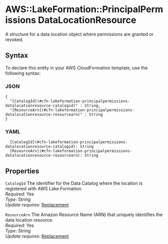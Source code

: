 # AWS::LakeFormation::PrincipalPermissions DataLocationResource<a name="aws-properties-lakeformation-principalpermissions-datalocationresource"></a>

A structure for a data location object where permissions are granted or revoked\.

## Syntax<a name="aws-properties-lakeformation-principalpermissions-datalocationresource-syntax"></a>

To declare this entity in your AWS CloudFormation template, use the following syntax:

### JSON<a name="aws-properties-lakeformation-principalpermissions-datalocationresource-syntax.json"></a>

```
{
  "[CatalogId](#cfn-lakeformation-principalpermissions-datalocationresource-catalogid)" : String,
  "[ResourceArn](#cfn-lakeformation-principalpermissions-datalocationresource-resourcearn)" : String
}
```

### YAML<a name="aws-properties-lakeformation-principalpermissions-datalocationresource-syntax.yaml"></a>

```
  [CatalogId](#cfn-lakeformation-principalpermissions-datalocationresource-catalogid): String
  [ResourceArn](#cfn-lakeformation-principalpermissions-datalocationresource-resourcearn): String
```

## Properties<a name="aws-properties-lakeformation-principalpermissions-datalocationresource-properties"></a>

`CatalogId` <a name="cfn-lakeformation-principalpermissions-datalocationresource-catalogid"></a>
The identifier for the Data Catalog where the location is registered with AWS Lake Formation\.  
_Required_: Yes  
_Type_: String  
_Update requires_: [Replacement](https://docs.aws.amazon.com/AWSCloudFormation/latest/UserGuide/using-cfn-updating-stacks-update-behaviors.html#update-replacement)

`ResourceArn` <a name="cfn-lakeformation-principalpermissions-datalocationresource-resourcearn"></a>
The Amazon Resource Name \(ARN\) that uniquely identifies the data location resource\.  
_Required_: Yes  
_Type_: String  
_Update requires_: [Replacement](https://docs.aws.amazon.com/AWSCloudFormation/latest/UserGuide/using-cfn-updating-stacks-update-behaviors.html#update-replacement)
